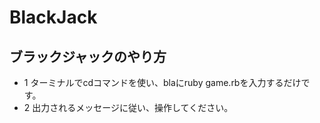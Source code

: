 # BlackJack

## ブラックジャックのやり方
-  1 ターミナルでcdコマンドを使い、blaにruby game.rbを入力するだけです。
-  2 出力されるメッセージに従い、操作してください。
